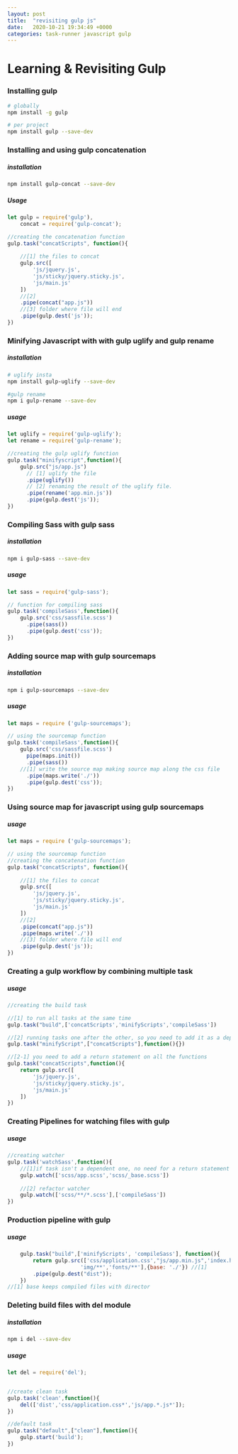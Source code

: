 ```yaml
---
layout: post
title:  "revisiting gulp js"
date:   2020-10-21 19:34:49 +0000
categories: task-runner javascript gulp
---
```

# Learning & Revisiting Gulp

### Installing gulp

```bash
# globally
npm install -g gulp

# per project
npm install gulp --save-dev
```



### Installing and using gulp concatenation

##### installation

```bash
npm install gulp-concat --save-dev
```



##### Usage

```js
let gulp = require('gulp'),
    concat = require('gulp-concat');

//creating the concatenation function
gulp.task("concatScripts", function(){
    
    //[1] the files to concat
    gulp.src([
        'js/jquery.js',
        'js/sticky/jquery.sticky.js',
        'js/main.js'
    ])
    //[2]
    .pipe(concat("app.js"))
    //[3] folder where file will end
    .pipe(gulp.dest('js'));
})


```



### Minifying Javascript with with gulp uglify and gulp rename

##### installation

```bash
# uglify insta
npm install gulp-uglify --save-dev

#gulp rename
npm i gulp-rename --save-dev
```



##### usage

```javascript
let uglify = require('gulp-uglify');
let rename = require('gulp-rename');

//creating the gulp uglify function
gulp.task("minifyscript",function(){
    gulp.src("js/app.js")
      // [1] uglify the file
      .pipe(uglify())
      // [2] renaming the result of the uglify file.
      .pipe(rename('app.min.js'))
      .pipe(gulp.dest('js'));
})
```



### Compiling Sass with gulp sass

##### installation

```bash
npm i gulp-sass --save-dev
```



##### usage

```js
let sass = require('gulp-sass');

// function for compiling sass
gulp.task('compileSass',function(){
    gulp.src('css/sassfile.scss')
      .pipe(sass())
      .pipe(gulp.dest('css'));
})
```



### Adding source map with gulp sourcemaps

##### installation

```bash
npm i gulp-sourcemaps --save-dev

```



##### usage

```js
let maps = require ('gulp-sourcemaps');

// using the sourcemap function
gulp.task('compileSass',function(){
    gulp.src('css/sassfile.scss')
      pipe(maps.init())
      .pipe(sass())
    //[1] write the source map making source map along the css file
      .pipe(maps.write('./'))
      .pipe(gulp.dest('css'));
})
```



### Using source map for javascript using gulp sourcemaps

##### usage

```js
let maps = require ('gulp-sourcemaps');

// using the sourcemap function
//creating the concatenation function
gulp.task("concatScripts", function(){
    
    //[1] the files to concat
    gulp.src([
        'js/jquery.js',
        'js/sticky/jquery.sticky.js',
        'js/main.js'
    ])
    //[2]
    .pipe(concat("app.js"))
    .pipe(maps.write('./'))
    //[3] folder where file will end
    .pipe(gulp.dest('js'));
})
```



### Creating a gulp workflow by combining multiple task



##### usage

```js
//creating the build task

//[1] to run all tasks at the same time
gulp.task("build",['concatScripts','minifyScripts','compileSass'])

//[2] running tasks one after the other, so you need to add it as a dependency
gulp.task("minifyScript",["concatScripts"],function(){})

//[2-1] you need to add a return statement on all the functions
gulp.task("concatScripts",function(){
    return gulp.src([
        'js/jquery.js',
        'js/sticky/jquery.sticky.js',
        'js/main.js'
    ])
})
```



### Creating Pipelines for watching files with gulp



##### usage

```js
//creating watcher
gulp.task('watchSass',function(){
    //[1]if task isn't a dependent one, no need for a return statement
    gulp.watch(['scss/app.scss','scss/_base.scss'])
    
    //[2] refactor watcher
    gulp.watch(['scss/**/*.scss'],['compileSass'])
})
```



### Production pipeline with gulp



##### usage

```js
    gulp.task("build",['minifyScripts', 'compileSass'], function(){
        return gulp.src(['css/application.css',"js/app.min.js",'index.html',
                       'img/**','fonts/**'],{base: './'}) //[1]
        .pipe(gulp.dest("dist"));
    })
//[1] base keeps compiled files with director
```



### Deleting build files with del module

##### installation

```bash
npm i del --save-dev

```



##### usage 

```js
let del = require('del');


//create clean task
gulp.task('clean',function(){
    del(['dist','css/application.css*','js/app.*.js*']);
})

//default task
gulp.task("default",["clean"],function(){
    gulp.start('build');
})
```



